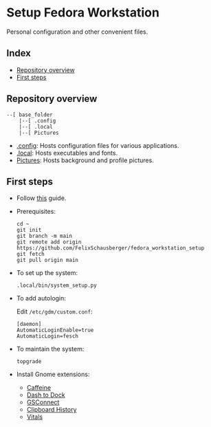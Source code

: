# Setup Fedora Workstation

Personal configuration and other convenient files.

## Index

- [Repository overview](repository-overview)
- [First steps](#first-steps)

## Repository overview

```shell
--[ base_folder
    |--[ .config
    |--[ .local
    |--[ Pictures
```

- [.config](.config/): Hosts configuration files for various applications.
- [.local](.local/): Hosts executables and fonts.
- [Pictures](Pictures/): Hosts background and profile pictures.

## First steps

- Follow [this](https://github.com/devangshekhawat/Fedora-38-Post-Install-Guide) guide.
- Prerequisites:

  ```shell
  cd ~
  git init
  git branch -m main
  git remote add origin https://github.com/FelixSchausberger/fedora_workstation_setup
  git fetch
  git pull origin main
  ```
  
- To set up the system:

  ```shell
  .local/bin/system_setup.py
  ```

- To add autologin:

  Edit `/etc/gdm/custom.conf`:

  ```shell
  [daemon]
  AutomaticLoginEnable=true
  AutomaticLogin=fesch
  ```

- To maintain the system:

  ```shell
  topgrade
  ```

- Install Gnome extensions:

  - [Caffeine](https://extensions.gnome.org/extension/517/caffeine/)
  - [Dash to Dock](https://extensions.gnome.org/extension/307/dash-to-dock/)
  - [GSConnect](<https://extensions.gnome.org/extension/1319/gsconnect/>)
  - [Clipboard History](https://extensions.gnome.org/extension/4839/clipboard-history/)
  - [Vitals](https://extensions.gnome.org/extension/1460/vitals/)
